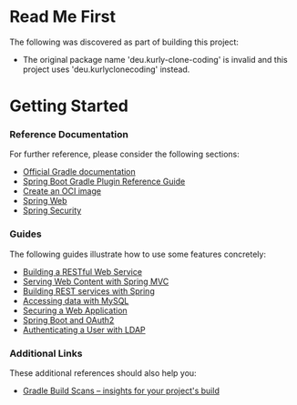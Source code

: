 # Read Me First
The following was discovered as part of building this project:

* The original package name 'deu.kurly-clone-coding' is invalid and this project uses 'deu.kurlyclonecoding' instead.

# Getting Started

### Reference Documentation
For further reference, please consider the following sections:

* [Official Gradle documentation](https://docs.gradle.org)
* [Spring Boot Gradle Plugin Reference Guide](https://docs.spring.io/spring-boot/docs/2.7.7/gradle-plugin/reference/html/)
* [Create an OCI image](https://docs.spring.io/spring-boot/docs/2.7.7/gradle-plugin/reference/html/#build-image)
* [Spring Web](https://docs.spring.io/spring-boot/docs/2.7.7/reference/htmlsingle/#web)
* [Spring Security](https://docs.spring.io/spring-boot/docs/2.7.7/reference/htmlsingle/#web.security)

### Guides
The following guides illustrate how to use some features concretely:

* [Building a RESTful Web Service](https://spring.io/guides/gs/rest-service/)
* [Serving Web Content with Spring MVC](https://spring.io/guides/gs/serving-web-content/)
* [Building REST services with Spring](https://spring.io/guides/tutorials/rest/)
* [Accessing data with MySQL](https://spring.io/guides/gs/accessing-data-mysql/)
* [Securing a Web Application](https://spring.io/guides/gs/securing-web/)
* [Spring Boot and OAuth2](https://spring.io/guides/tutorials/spring-boot-oauth2/)
* [Authenticating a User with LDAP](https://spring.io/guides/gs/authenticating-ldap/)

### Additional Links
These additional references should also help you:

* [Gradle Build Scans – insights for your project's build](https://scans.gradle.com#gradle)


